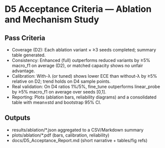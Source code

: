 # D5 Acceptance Criteria — Ablation and Mechanism Study

## Pass Criteria
- Coverage (D2): Each ablation variant × ≥3 seeds completed; summary table generated.
- Consistency: Enhanced (full) outperforms reduced variants by ≥5% macro_f1 on average (D2), or matched capacity shows no unfair advantage.
- Calibration: With-λ (or tuned) shows lower ECE than without-λ by ≥5% relative on D2; trend holds on D4 sample points.
- Real validation: On D4 ratios 1%/5%, fine_tune outperforms linear_probe by ≥5% macro_f1 on average over seeds [0,1].
- Reporting: Plots (ablation bars, reliability diagrams) and a consolidated table with mean±std and bootstrap 95% CI.

## Outputs
- results/ablation/*.json aggregated to a CSV/Markdown summary
- plots/ablation/*.pdf (bars, calibration, reliability)
- docs/D5_Acceptance_Report.md (short narrative + tables/fig refs)
